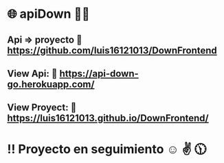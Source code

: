 # :globe_with_meridians: apiDown :pig::pig:
Api => proyecto :link: https://github.com/luis16121013/DownFrontend
-------------------------------------------------------------
View Api: :link: https://api-down-go.herokuapp.com/
-------------------------------------------------------------
View Proyect: :link: https://luis16121013.github.io/DownFrontend/
-------------------------------------------------------------
# :bangbang: Proyecto en seguimiento :relaxed: :v: :clock1130:
